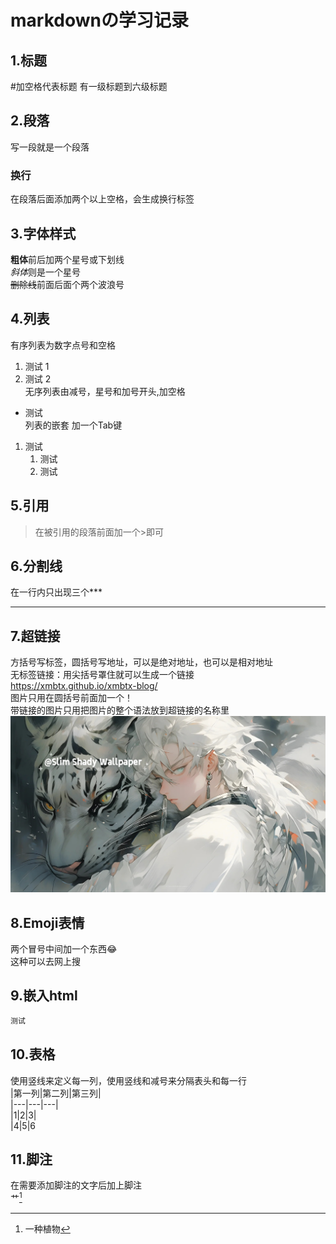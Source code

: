 # markdownの学习记录

## 1.标题   
#加空格代表标题 有一级标题到六级标题  

## 2.段落  
写一段就是一个段落  
### 换行  
在段落后面添加两个以上空格，会生成换行标签  

## 3.字体样式  
**粗体**前后加两个星号或下划线  
*斜体*则是一个星号  
~~删除线~~前面后面个两个波浪号  

## 4.列表  
有序列表为数字点号和空格  
1. 测试 1   
2. 测试 2  
无序列表由减号，星号和加号开头,加空格  
- 测试  
列表的嵌套 加一个Tab键  
1. 测试  
	1. 测试  
	2. 测试  

## 5.引用  
> 在被引用的段落前面加一个>即可  


## 6.分割线  
在一行内只出现三个***  
***

## 7.超链接  
方括号写标签，圆括号写地址，可以是绝对地址，也可以是相对地址[]()  
无标签链接：用尖括号罩住就可以生成一个链接  
<https://xmbtx.github.io/xmbtx-blog/>  
图片只用在圆括号前面加一个！  
带链接的图片只用把图片的整个语法放到超链接的名称里  
[![这是一个图片](./1.jpg)](https://xmbtx.github.io/xmbtx-blog/)  

## 8.Emoji表情  
两个冒号中间加一个东西:joy:  
这种可以去网上搜  

## 9.嵌入html  

~~~html
测试
~~~

## 10.表格   
使用竖线来定义每一列，使用竖线和减号来分隔表头和每一行  
|第一列|第二列|第三列|  
|---|---|---|  
|1|2|3|  
|4|5|6  

## 11.脚注  
在需要添加脚注的文字后加上脚注  
艹[^注]  

[^注]:一种植物  

